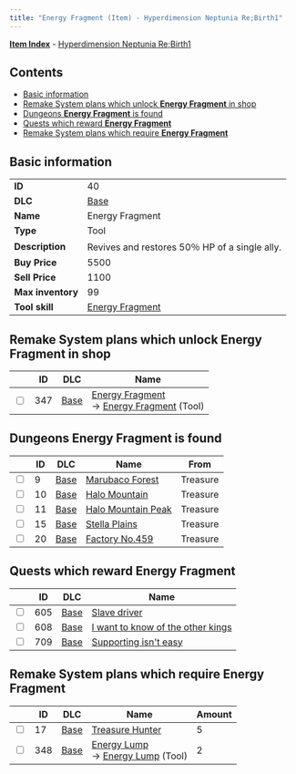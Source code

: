 ```yaml
---
title: "Energy Fragment (Item) - Hyperdimension Neptunia Re;Birth1"
---
```


[**Item Index**](/neptunia/rb1/item/index.html) - [Hyperdimension Neptunia Re;Birth1](/neptunia/rb1)

## Contents

- [Basic information](#basic-information)
- [Remake System plans which unlock **Energy Fragment** in shop](#remake-system-plans-which-unlock-energy-fragment-in-shop)
- [Dungeons **Energy Fragment** is found](#dungeons-energy-fragment-is-found)
- [Quests which reward **Energy Fragment**](#quests-which-reward-energy-fragment)
- [Remake System plans which require **Energy Fragment**](#remake-system-plans-which-require-energy-fragment)

## Basic information

|   |   |
| -- | -- |
| **ID** | 40 |
| **DLC** | [Base](/neptunia/rb1/dlc/1-base.html) |
| **Name** | Energy Fragment |
| **Type** | Tool |
| **Description** | Revives and restores 50％ HP of a single ally. |
| **Buy Price** | 5500 |
| **Sell Price** | 1100 |
| **Max inventory** | 99 |
| **Tool skill** | [Energy Fragment](/neptunia/rb1/skill/1-10040-energy-fragment.html) |

## Remake System plans which unlock **Energy Fragment** in shop

|    | ID | DLC | Name |
| -- | -- | --- | ---- |
| <input type="checkbox" id="rb1-remake-1-347" class="trackbox" /> | 347 | [Base](/neptunia/rb1/dlc/1-base.html) | [Energy Fragment](/neptunia/rb1/remake/1-347-energy-fragment.html)<br />→ [Energy Fragment](/neptunia/rb1/item/1-40-energy-fragment.html) (Tool) |

## Dungeons **Energy Fragment** is found

|    | ID | DLC | Name | From |
| -- | -- | --- | ---- | ---- |
| <input type="checkbox" id="rb1-dungeon-1-9" class="trackbox" /> | 9 | [Base](/neptunia/rb1/dlc/1-base.html) | [Marubaco Forest](/neptunia/rb1/dungeon/1-9-marubaco-forest.html) | Treasure |
| <input type="checkbox" id="rb1-dungeon-1-10" class="trackbox" /> | 10 | [Base](/neptunia/rb1/dlc/1-base.html) | [Halo Mountain](/neptunia/rb1/dungeon/1-10-halo-mountain.html) | Treasure |
| <input type="checkbox" id="rb1-dungeon-1-11" class="trackbox" /> | 11 | [Base](/neptunia/rb1/dlc/1-base.html) | [Halo Mountain Peak](/neptunia/rb1/dungeon/1-11-halo-mountain-peak.html) | Treasure |
| <input type="checkbox" id="rb1-dungeon-1-15" class="trackbox" /> | 15 | [Base](/neptunia/rb1/dlc/1-base.html) | [Stella Plains](/neptunia/rb1/dungeon/1-15-stella-plains.html) | Treasure |
| <input type="checkbox" id="rb1-dungeon-1-20" class="trackbox" /> | 20 | [Base](/neptunia/rb1/dlc/1-base.html) | [Factory No.459](/neptunia/rb1/dungeon/1-20-factory-no-459.html) | Treasure |

## Quests which reward **Energy Fragment**

|    | ID | DLC | Name |
| -- | -- | --- | ---- |
| <input type="checkbox" id="rb1-quest-1-605" class="trackbox" /> | 605 | [Base](/neptunia/rb1/dlc/1-base.html) | [Slave driver](/neptunia/rb1/quest/1-605-slave-driver.html) |
| <input type="checkbox" id="rb1-quest-1-608" class="trackbox" /> | 608 | [Base](/neptunia/rb1/dlc/1-base.html) | [I want to know of the other kings](/neptunia/rb1/quest/1-608-i-want-to-know-of-the-other-kings.html) |
| <input type="checkbox" id="rb1-quest-1-709" class="trackbox" /> | 709 | [Base](/neptunia/rb1/dlc/1-base.html) | [Supporting isn't easy](/neptunia/rb1/quest/1-709-supporting-isnt-easy.html) |

## Remake System plans which require **Energy Fragment**

|    | ID | DLC | Name | Amount |
| -- | -- | --- | ---- | ------ |
| <input type="checkbox" id="rb1-remake-1-17" class="trackbox" /> | 17 | [Base](/neptunia/rb1/dlc/1-base.html) | [Treasure Hunter](/neptunia/rb1/remake/1-17-treasure-hunter.html) | 5 |
| <input type="checkbox" id="rb1-remake-1-348" class="trackbox" /> | 348 | [Base](/neptunia/rb1/dlc/1-base.html) | [Energy Lump](/neptunia/rb1/remake/1-348-energy-lump.html)<br />→ [Energy Lump](/neptunia/rb1/item/1-41-energy-lump.html) (Tool) | 2 |